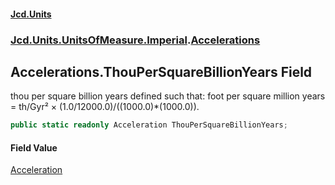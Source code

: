 #### [Jcd.Units](index.md 'index')
### [Jcd.Units.UnitsOfMeasure.Imperial](Jcd.Units.UnitsOfMeasure.Imperial.md 'Jcd.Units.UnitsOfMeasure.Imperial').[Accelerations](Accelerations.md 'Jcd.Units.UnitsOfMeasure.Imperial.Accelerations')

## Accelerations.ThouPerSquareBillionYears Field

thou per square billion years defined such that: foot per square million years = th/Gyr² ×
(1.0/12000.0)/((1000.0)*(1000.0)).

```csharp
public static readonly Acceleration ThouPerSquareBillionYears;
```

#### Field Value
[Acceleration](Acceleration.md 'Jcd.Units.UnitTypes.Acceleration')